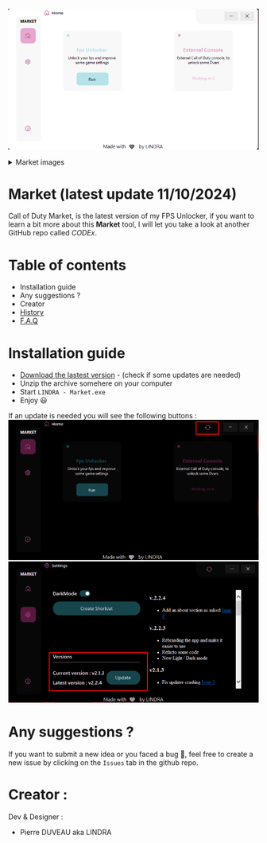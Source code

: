 ![](./_images/HomeLight.png)

<details>
<summary>Market images</summary>
<img src="./_images/Settings.png" name="fog&dof"/>
</details>


# Market (latest update 11/10/2024)
Call of Duty Market, is the latest version of my FPS Unlocker, if you want to learn a bit more about this **Market** tool, I will let you take a look at another GitHub repo called *CODEx*.

# Table of contents
- Installation guide
- Any suggestions ?
- Creator
- [History](https://github.com/PierroD/Market/blob/main/_readmes/History.md)
- [F.A.Q](https://github.com/PierroD/Market/blob/main/_readmes/FAQ.md)

# Installation guide

- [Download the lastest version](https://raw.githubusercontent.com/PierroD/Market/main/_updates/Market%20v2.4.9.zip) - (check if some updates are needed)
- Unzip the archive somehere on your computer
- Start `LINDRA - Market.exe`
- Enjoy :smiley:

If an update is needed you will see the following buttons :
![](./_images/Update1.png)
![](./_images/Update2.png)


# Any suggestions ?

If you want to submit a new idea or you faced a bug :bug:, feel free to create a new issue by clicking on the `Issues` tab in the github repo.

# Creator :
Dev & Designer :
 - Pierre DUVEAU aka LINDRA

